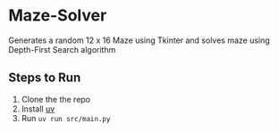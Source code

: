 # Maze-Solver

Generates a random 12 x 16 Maze using Tkinter and solves maze using Depth-First Search algorithm

## Steps to Run

1. Clone the the repo
1. Install [uv](https://docs.astral.sh/uv/getting-started/installation/)
1. Run `uv run src/main.py`
   
